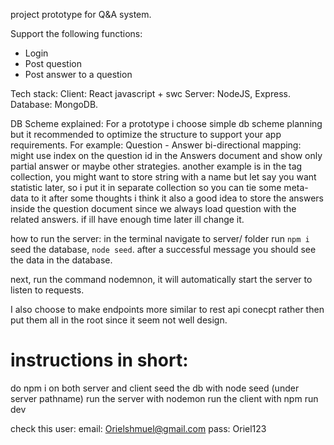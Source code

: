 project prototype for Q&A system.

Support the following functions:
 - Login
 - Post question
 - Post answer to a question


Tech stack:
Client: React javascript + swc
Server: NodeJS, Express.
Database: MongoDB.

DB Scheme explained:
For a prototype i choose simple db scheme planning but it recommended to optimize the structure to support your app requirements.
For example:
Question - Answer bi-directional mapping: might use index on the question id in the Answers document and show only partial answer or maybe other strategies.
another example is in the tag collection, you might want to store string with a name but let say you want statistic later, so i put it in separate collection so you can tie some meta-data to it
after some thoughts i think it also a good idea to store the answers inside the question document since we always load question with the related answers.
if ill have enough time later ill change it.

how to run the server:
in the terminal navigate to server/ folder
run `npm i`
seed the database, `node seed`.
after a successful message you should see the data in the database.

next, run the command nodemnon, it will automatically start the server to listen to requests.

I also choose to make endpoints more similar to rest api conecpt rather then put them all in the root since it seem not well design.

# instructions in short:
do npm i on both server and client
seed the db with node seed (under server pathname)
run the server with nodemon
run the client with npm run dev

check this user:
email: Orielshmuel@gmail.com
pass: Oriel123